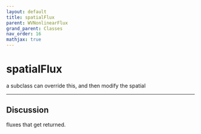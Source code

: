```yaml
---
layout: default
title: spatialFlux
parent: WVNonlinearFlux
grand_parent: Classes
nav_order: 16
mathjax: true
---
```


#  spatialFlux

a subclass can override this, and then modify the spatial


---

## Discussion
fluxes that get returned.
